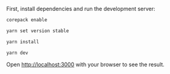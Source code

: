 First, install dependencies and run the development server:

```bash
corepack enable

yarn set version stable

yarn install

yarn dev
```

Open [http://localhost:3000](http://localhost:3000) with your browser to see the result.
